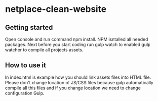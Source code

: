 # netplace-clean-website



## Getting started

Open console and run command npm install. NPM isntalled all needed packages. Next before you start coding run gulp watch to enabled gulp watcher to compile all projects assets. 

## How to use it

In index.html is example how you should link assets files into HTML file. Please don't change location of JS/CSS files because gulp automatically compile all this files and if you change location we need to change configuration Gulp. 